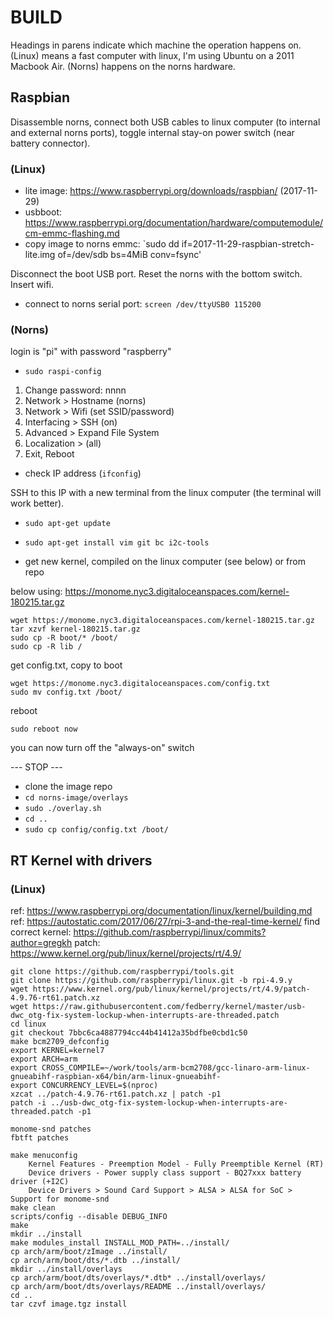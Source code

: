 # BUILD

Headings in parens indicate which machine the operation happens on. (Linux) means a fast computer with linux, I'm using Ubuntu on a 2011 Macbook Air. (Norns) happens on the norns hardware.

## Raspbian

Disassemble norns, connect both USB cables to linux computer (to internal and external norns ports), toggle internal stay-on power switch (near battery connector).

### (Linux)

* lite image: https://www.raspberrypi.org/downloads/raspbian/ (2017-11-29)
* usbboot: https://www.raspberrypi.org/documentation/hardware/computemodule/cm-emmc-flashing.md
* copy image to norns emmc: `sudo dd if=2017-11-29-raspbian-stretch-lite.img of=/dev/sdb bs=4MiB conv=fsync'

Disconnect the boot USB port. Reset the norns with the bottom switch. Insert wifi.

* connect to norns serial port: `screen /dev/ttyUSB0 115200`

### (Norns)

login is "pi" with password "raspberry"

* `sudo raspi-config`

1. Change password: nnnn
2. Network > Hostname (norns)
3. Network > Wifi (set SSID/password)
4. Interfacing > SSH (on)
5. Advanced > Expand File System
6. Localization > (all)
7. Exit, Reboot

* check IP address (`ifconfig`) 

SSH to this IP with a new terminal from the linux computer (the terminal will work better).

* `sudo apt-get update`
* `sudo apt-get install vim git bc i2c-tools`

* get new kernel, compiled on the linux computer (see below) or from repo

below using: https://monome.nyc3.digitaloceanspaces.com/kernel-180215.tar.gz

```
wget https://monome.nyc3.digitaloceanspaces.com/kernel-180215.tar.gz
tar xzvf kernel-180215.tar.gz
sudo cp -R boot/* /boot/
sudo cp -R lib /
```

get config.txt, copy to boot

```
wget https://monome.nyc3.digitaloceanspaces.com/config.txt
sudo mv config.txt /boot/
```

reboot

`sudo reboot now`


you can now turn off the "always-on" switch

--- STOP ---


* clone the image repo
* `cd norns-image/overlays`
* `sudo ./overlay.sh`
* `cd ..`
* `sudo cp config/config.txt /boot/`




## RT Kernel with drivers

### (Linux)

ref: https://www.raspberrypi.org/documentation/linux/kernel/building.md
ref: https://autostatic.com/2017/06/27/rpi-3-and-the-real-time-kernel/
find correct kernel: https://github.com/raspberrypi/linux/commits?author=gregkh
patch: https://www.kernel.org/pub/linux/kernel/projects/rt/4.9/

```
git clone https://github.com/raspberrypi/tools.git
git clone https://github.com/raspberrypi/linux.git -b rpi-4.9.y
wget https://www.kernel.org/pub/linux/kernel/projects/rt/4.9/patch-4.9.76-rt61.patch.xz
wget https://raw.githubusercontent.com/fedberry/kernel/master/usb-dwc_otg-fix-system-lockup-when-interrupts-are-threaded.patch
cd linux
git checkout 7bbc6ca4887794cc44b41412a35bdfbe0cbd1c50
make bcm2709_defconfig
export KERNEL=kernel7
export ARCH=arm
export CROSS_COMPILE=~/work/tools/arm-bcm2708/gcc-linaro-arm-linux-gnueabihf-raspbian-x64/bin/arm-linux-gnueabihf-
export CONCURRENCY_LEVEL=$(nproc)
xzcat ../patch-4.9.76-rt61.patch.xz | patch -p1
patch -i ../usb-dwc_otg-fix-system-lockup-when-interrupts-are-threaded.patch -p1

monome-snd patches
fbtft patches

make menuconfig
	Kernel Features - Preemption Model - Fully Preemptible Kernel (RT)
	Device drivers - Power supply class support - BQ27xxx battery driver (+I2C)
	Device Drivers > Sound Card Support > ALSA > ALSA for SoC > Support for monome-snd
make clean
scripts/config --disable DEBUG_INFO
make
mkdir ../install
make modules_install INSTALL_MOD_PATH=../install/
cp arch/arm/boot/zImage ../install/
cp arch/arm/boot/dts/*.dtb ../install/
mkdir ../install/overlays
cp arch/arm/boot/dts/overlays/*.dtb* ../install/overlays/
cp arch/arm/boot/dts/overlays/README ../install/overlays/
cd ..
tar czvf image.tgz install
```




